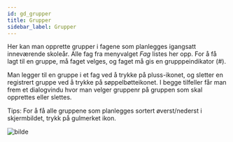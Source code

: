 ```yaml
---
id: gd_grupper
title: Grupper
sidebar_label: Grupper
---
```

Her kan man opprette grupper i fagene som planlegges igangsatt inneværende skoleår. 
Alle fag fra menyvalget _Fag_ listes her opp. For å få lagt til en gruppe, må faget velges, og faget må gis en grupppeindikator (#).

Man legger til en gruppe i et fag ved å trykke på pluss-ikonet, og sletter en registrert gruppe ved å trykke på søppelbøtteikonet. I begge tilfeller får man frem et dialogvindu hvor man velger gruppenr på gruppen som skal opprettes eller slettes.

Tips: For å få alle gruppene som planlegges sortert øverst/nederst i skjermbildet, trykk på gulmerket ikon.

![bilde](https://github.com/BarmanHanssen/iskole/assets/80097133/6299aecd-9cd5-4f36-adcf-65ed5772d579)
